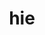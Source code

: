 ---
category: 3-letters
denotation: null
name: hie
reference_link: https://www.etymonline.com/word/hie
root_language: null
root_name: null
title: hie
type: free
word_sums:
- respelling: hie
  sum: 'Hie + '
---